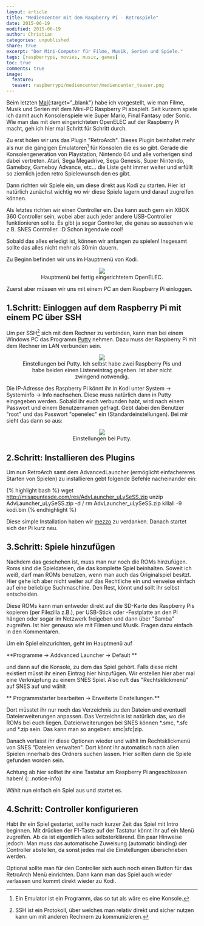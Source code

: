 ```yaml
---
layout: article
title: "Mediencenter mit dem Raspberry Pi - Retrospiele"
date: 2015-06-19
modified: 2015-06-19
author: Christian
categories: unpublished
share: true
excerpt: "Der Mini-Computer für Filme, Musik, Serien und Spiele."
tags: [raspberrypi, movies, music, games]
toc: true
comments: true
image:
  feature: 
  teaser: raspberrypi/mediencenter/mediencenter_teaser.png
---
```


Beim letzten [Mal](../Mediencenter){:target="_blank"} habe ich vorgestellt, wie man Filme, Musik und Serien mit dem Mini-PC Raspberry Pi abspielt. Seit kurzem spiele ich damit auch Konsolenspiele wie Super Mario, Final Fantasy oder Sonic.
Wie man das mit dem eingerichteten OpenELEC auf der Raspberry Pi macht, geh ich hier mal Schritt für Schritt durch.

Zu erst holen wir uns das Plugin "RetroArch". Dieses Plugin beinhaltet mehr als nur die gängigen Emulatoren[^emulator] für Konsolen die es so gibt. Gerade die Konsolengeneration von Playstation, Nintendo 64 und alle vorherigen sind dabei vertreten. Atari, Sega Megadrive, Sega Genesis, Super Nintendo, Gameboy, Gameboy Advance, etc... die Liste geht immer weiter und erfüllt so ziemlich jeden retro Spielewunsch den es gibt.

[^emulator]: Ein Emulator ist ein Programm, das so tut als wäre es eine Konsole.

Dann richten wir Spiele ein, um diese direkt aus Kodi zu starten. Hier ist natürlich zunächst wichtig wo wir diese Spiele lagern und darauf zugreifen können.

Als letztes richten wir einen Controller ein. Das kann auch gern ein XBOX 360 Controller sein, wobei aber auch jeder andere USB-Controller funktionieren sollte. Es gibt ja sogar Controller, die genau so aussehen wie z.B. SNES Controller. :D Schon irgendwie cool!

Sobald das alles erledigt ist, können wir anfangen zu spielen! Insgesamt sollte das alles nicht mehr als 30min dauern.

Zu Beginn befinden wir uns im Hauptmenü von Kodi.

<figure style="text-align: center">
	<img src="{{ site.url }}/images/raspberrypi/mediencenter/kodi_small.jpg" />
	<figcaption>
		Hauptmenü bei fertig eingerichtetem OpenELEC.
	</figcaption>
</figure>

Zuerst aber müssen wir uns mit einem PC an dem Raspberry Pi einloggen.

## 1.Schritt: Einloggen auf dem Raspberry Pi mit einem PC über SSH

Um per SSH[^ssh] sich mit dem Rechner zu verbinden, kann man bei einem Windows PC das Programm <a href="http://www.chiark.greenend.org.uk/~sgtatham/putty/download.html">Putty</a> nehmen. Dazu muss der Raspberry Pi mit dem Rechner im LAN verbunden sein.

[^ssh]: SSH ist ein Protokoll, über welches man relativ direkt und sicher nutzen kann um mit anderen Rechnern zu kommunizieren.

<figure style="text-align: center">
	<img src="{{ site.url }}/images/raspberrypi/mediencenter/putty.PNG" />
	<figcaption>
		Einstellungen bei Putty. Ich selbst habe zwei Raspberry Pis und habe beiden einen Listeneintrag gegeben. Ist aber nicht zwingend notwendig.
	</figcaption>
</figure>

Die IP-Adresse des Raspberry Pi könnt ihr in Kodi unter System -> Systeminfo -> Info nachsehen. Diese muss natürlich dann in Putty eingegeben werden. Sobald ihr euch verbunden habt, wird nach einem Passwort und einem Benutzernamen gefragt. Gebt dabei den Benutzer "root" und das Passwort "openelec" ein (Standardeinstellungen). Bei mir sieht das dann so aus:

<figure style="text-align: center">
	<img src="{{ site.url }}/images/raspberrypi/mediencenter/putty_login.PNG" />
	<figcaption>
		Einstellungen bei Putty.
	</figcaption>
</figure>

## 2.Schritt: Installieren des Plugins

Um nun RetroArch samt dem AdvancedLauncher (ermöglicht einfachereres Starten von Spielen) zu installieren gebt folgende Befehle nacheinander ein:

{% highlight bash %}
wget http://misapuntesde.com/res/AdvLauncher_uLySeSS.zip
unzip AdvLauncher_uLySeSS.zip -d /
rm AdvLauncher_uLySeSS.zip
killall -9 kodi.bin
{% endhighlight %}

Diese simple Installation haben wir <a href="http://misapuntesde.com/post.php?id=502">mezzo</a> zu verdanken. Danach startet sich der Pi kurz neu.


## 3.Schritt: Spiele hinzufügen

Nachdem das geschehen ist, muss man nur noch die ROMs hinzufügen. Roms sind die Spieldateien, die das komplette Spiel beinhalten. Soweit ich weiß, darf man ROMs benutzen, wenn man auch das Originalspiel besitzt. Hier gehe ich aber nicht weiter auf das Rechtliche ein und verweise einfach auf eine beliebige Suchmaschine. Den Rest, könnt und sollt ihr selbst entscheiden.

Diese ROMs kann man entweder direkt auf die SD-Karte des Raspberry Pis kopieren (per Filezilla z.B.), per USB-Stick oder -Festplatte an den Pi hängen oder sogar im Netzwerk freigeben und dann über "Samba" zugreifen. Ist hier genauso wie mit Filmen und Musik. Fragen dazu einfach in den Kommentaren.

Um ein Spiel einzurichten, geht im Hauptmenü auf 

**Programme -> Addvanced Launcher -> Default **

und dann auf die Konsole, zu dem das Spiel gehört. Falls diese nicht existiert müsst ihr einen Eintrag hier hinzufügen. Wir erstellen hier aber mal eine Verknüpfung zu einem SNES Spiel. Also ruft das "Rechtsklickmenü" auf SNES auf und wählt 

** Programmstarter bearbeiten -> Erweiterte Einstellungen.**

Dort müsstet ihr nur noch das Verzeichnis zu den Dateien und eventuell Dateierweiterungen anpassen. Das Verzeichnis ist natürlich das, wo die ROMs bei euch liegen. Dateierweiterungen bei SNES können *.smc, *.sfc und *.zip sein. Das kann man so angeben: smc|sfc|zip.

Danach verlasst ihr diese Optionen wieder und wählt im Rechtsklickmenü von SNES "Dateien verwalten". Dort könnt ihr automatisch nach allen Spielen innerhalb des Ordners suchen lassen. Hier sollten dann die Spiele gefunden worden sein.

Achtung ab hier solltet ihr eine Tastatur am Raspberry Pi angeschlossen haben!
{: .notice-info} 

Wählt nun einfach ein Spiel aus und startet es.

## 4.Schritt: Controller konfigurieren

Habt ihr ein Spiel gestartet, sollte nach kurzer Zeit das Spiel mit Intro beginnen. Mit drücken der F1-Taste auf der Tastatur könnt ihr auf ein Menü zugreifen. Ab da ist eigentlich alles selbsterklärend. Ein paar Hinweise jedoch: Man muss das automatische Zuweisung (automatic binding) der Controller abstellen, da sonst jedes mal die Einstellungen überschrieben werden.

Optional sollte man für den Controller sich auch noch einen Button für das RetroArch Menü einrichten. Dann kann man das Spiel auch wieder verlassen und kommt direkt wieder zu Kodi.